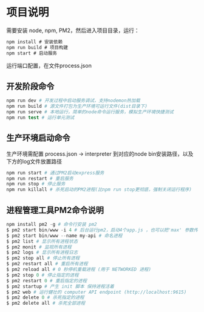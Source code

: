 # 项目说明

需要安装 node, npm, PM2，然后进入项目目录，运行：

```js
npm install # 安装依赖
npm run build # 项目构建
npm start # 启动服务
```

运行端口配置，在文件process.json

## 开发阶段命令

```s
npm run dev # 开发过程中启动服务调试，支持nodemon热加载
npm run build # 源文件打包为生产环境可运行文件(dist目录下)
npm run serve # 本地运行，简单的node命令运行服务，模拟生产环境快捷测试
npm run test # 运行单元测试
```

## 生产环境启动命令

生产环境需配置 process.json -> interpreter 到对应的node bin安装路径，以及下方的log文件放置路径

```s
npm run start # 通过PM2启动express服务
npm run restart # 重启服务
npm run stop # 停止服务
npm run killall # 杀死启动的PM2进程(比npm run stop更彻底，强制关闭运行程序)
```

## 进程管理工具PM2命令说明

```s
npm install pm2 -g # 命令行安装 pm2
$ pm2 start bin/www -i 4 # 后台运行pm2，启动4个app.js ，也可以把'max' 参数传递给 start，正确的进程数目依赖于Cpu的核心数目
$ pm2 start bin/www --name my-api # 命名进程
$ pm2 list # 显示所有进程状态
$ pm2 monit # 监视所有进程
$ pm2 logs # 显示所有进程日志
$ pm2 stop all # 停止所有进程
$ pm2 restart all # 重启所有进程
$ pm2 reload all # 0 秒停机重载进程 (用于 NETWORKED 进程)
$ pm2 stop 0 # 停止指定的进程
$ pm2 restart 0 # 重启指定的进程
$ pm2 startup # 产生 init 脚本 保持进程活着
$ pm2 web # 运行健壮的 computer API endpoint (http://localhost:9615)
$ pm2 delete 0 # 杀死指定的进程
$ pm2 delete all # 杀死全部进程
```